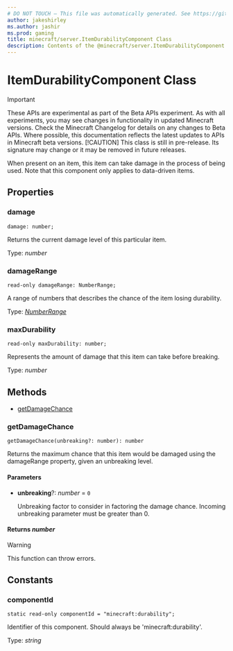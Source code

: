 ```yaml
---
# DO NOT TOUCH — This file was automatically generated. See https://github.com/mojang/minecraftapidocsgenerator to modify descriptions, examples, etc.
author: jakeshirley
ms.author: jashir
ms.prod: gaming
title: minecraft/server.ItemDurabilityComponent Class
description: Contents of the @minecraft/server.ItemDurabilityComponent class.
---
```

# ItemDurabilityComponent Class
>[!IMPORTANT]
>These APIs are experimental as part of the Beta APIs experiment. As with all experiments, you may see changes in functionality in updated Minecraft versions. Check the Minecraft Changelog for details on any changes to Beta APIs. Where possible, this documentation reflects the latest updates to APIs in Minecraft beta versions.
> [!CAUTION]
> This class is still in pre-release.  Its signature may change or it may be removed in future releases.

When present on an item, this item can take damage in the process of being used. Note that this component only applies to data-driven items.

## Properties

### **damage**
`damage: number;`

Returns the current damage level of this particular item.

Type: *number*

### **damageRange**
`read-only damageRange: NumberRange;`

A range of numbers that describes the chance of the item losing durability.

Type: [*NumberRange*](NumberRange.md)

### **maxDurability**
`read-only maxDurability: number;`

Represents the amount of damage that this item can take before breaking.

Type: *number*

## Methods
- [getDamageChance](#getdamagechance)

### **getDamageChance**
`
getDamageChance(unbreaking?: number): number
`

Returns the maximum chance that this item would be damaged using the damageRange property, given an unbreaking level.

#### **Parameters**
- **unbreaking**?: *number* = `0`
  
  Unbreaking factor to consider in factoring the damage chance. Incoming unbreaking parameter must be greater than 0.

#### **Returns** *number*

> [!WARNING]
> This function can throw errors.

## Constants

### **componentId**
`static read-only componentId = "minecraft:durability";`

Identifier of this component. Should always be 'minecraft:durability'.

Type: *string*
